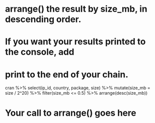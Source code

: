 # arrange() the result by size_mb, in descending order.
#
# If you want your results printed to the console, add
# print to the end of your chain.

cran %>%
  select(ip_id, country, package, size) %>%
  mutate(size_mb = size / 2^20) %>%
  filter(size_mb <= 0.5) %>%
  arrange(desc(size_mb))
  # Your call to arrange() goes here
